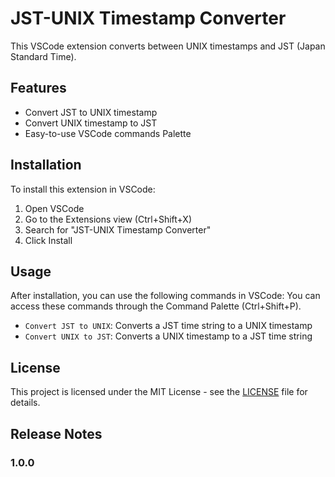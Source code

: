 # JST-UNIX Timestamp Converter

This VSCode extension converts between UNIX timestamps and JST (Japan Standard Time).

## Features

- Convert JST to UNIX timestamp
- Convert UNIX timestamp to JST
- Easy-to-use VSCode commands Palette

## Installation

To install this extension in VSCode:

1. Open VSCode
2. Go to the Extensions view (Ctrl+Shift+X)
3. Search for "JST-UNIX Timestamp Converter"
4. Click Install

## Usage

After installation, you can use the following commands in VSCode:
You can access these commands through the Command Palette (Ctrl+Shift+P).

- `Convert JST to UNIX`: Converts a JST time string to a UNIX timestamp
- `Convert UNIX to JST`: Converts a UNIX timestamp to a JST time string

## License

This project is licensed under the MIT License - see the [LICENSE](LICENSE) file for details.

## Release Notes

### 1.0.0
